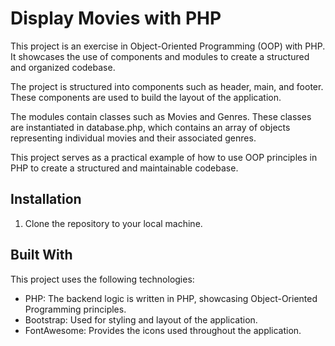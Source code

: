 # Display Movies with PHP

This project is an exercise in Object-Oriented Programming (OOP) with PHP. It showcases the use of components and modules to create a structured and organized codebase.

The project is structured into components such as header, main, and footer. These components are used to build the layout of the application.

The modules contain classes such as Movies and Genres. These classes are instantiated in database.php, which contains an array of objects representing individual movies and their associated genres.

This project serves as a practical example of how to use OOP principles in PHP to create a structured and maintainable codebase.

## Installation

1. Clone the repository to your local machine.

## Built With

This project uses the following technologies:

- PHP: The backend logic is written in PHP, showcasing Object-Oriented Programming principles.
- Bootstrap: Used for styling and layout of the application.
- FontAwesome: Provides the icons used throughout the application.
